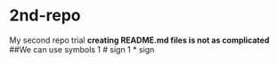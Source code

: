 # 2nd-repo
My second repo trial
**creating README.md files is not as complicated**
##We can use symbols
1 # sign
1 * sign 
